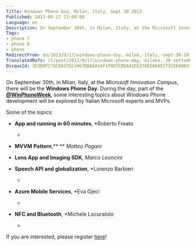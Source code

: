 ```yaml
---
Title: Windows Phone Day, Milan, Italy, Sept 30 2013
Published: 2013-09-17 21:00:00
Language: en
Description: On September 30th, in Milan, Italy, at the Microsoft Innovation Campus , there will be the Windows Phone Day . During the day, part of the @WinPhoneWeek , some interesting topics about Windows Phone development will be explored by Italian Microsoft experts and MVPs. Some of the topics
Tags:
- phone 7
- phone 8
- phone
RedirectFrom: en/2013/9/17/windows-phone-day,-milan,-italy,-sept-30-2013.aspx
TranslatedRefs: it/post/2013/9/17/windows-phone-day,-milano,-30-settembre-2013.md
DisqusId: 3D3D0FC78C0A37D23467BBAEA16F1F0D7CBDA41D537AEE8A8EC73CEEA0B455B9
---
```

On September 30th, in Milan, Italy, at the *Microsoft Innovation Campus*, there will be the **Windows Phone Day**. During the day, part of the **<a href="https://twitter.com/winphoneweek" target="_blank">@WinPhoneWeek</a>**, some interesting topics about Windows Phone development will be explored by Italian Microsoft experts and MVPs.

Some of the topics:

*   **App and running in 60 minutes**, *Roberto
Freato  

    *

*   **MVVM**
    **Pattern**,** ** *Matteo
Pagani*

*   **Lens App and Imaging SDK**, *Marco
Leoncini*

*   **Speech API and globalization**, *Lorenzo
Barbieri  

    *

*   **Azure Mobile Services**, *Eva Gjeci  

    *

*   **NFC and Bluetooth**, *Michele
Locuratolo  

    *

If you are interested, please register <a href="https://msevents.microsoft.com/cui/EventDetail.aspx?culture=it-IT&EventID=1032559653&IO=%2ftsmzBixfuGV%2bsSTPhOSTA%3d%3d" target="_blank">here</a>!